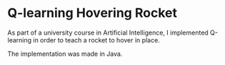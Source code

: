 # Q-learning Hovering Rocket
As part of a university course in Artificial Intelligence, I implemented Q-learning in order to teach a rocket to hover in place.

The implementation was made in Java.
